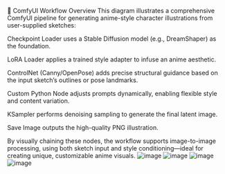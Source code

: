 🧠 ComfyUI Workflow Overview
This diagram illustrates a comprehensive ComfyUI pipeline for generating anime-style character illustrations from user-supplied sketches:

Checkpoint Loader uses a Stable Diffusion model (e.g., DreamShaper) as the foundation.

LoRA Loader applies a trained style adapter to infuse an anime aesthetic.

ControlNet (Canny/OpenPose) adds precise structural guidance based on the input sketch’s outlines or pose landmarks.

Custom Python Node adjusts prompts dynamically, enabling flexible style and content variation.

KSampler performs denoising sampling to generate the final latent image.

Save Image outputs the high-quality PNG illustration.

By visually chaining these nodes, the workflow supports image-to-image processing, using both sketch input and style conditioning—ideal for creating unique, customizable anime visuals.
![image](https://github.com/user-attachments/assets/c6307c4a-5068-4979-9cf8-32276c068247)
![image](https://github.com/user-attachments/assets/c8451756-0f84-4181-8ba8-8dbf2e777645)
![image](https://github.com/user-attachments/assets/ec976ee9-68a8-45f2-b9cc-0dc1de3e0a3f)
![image](https://github.com/user-attachments/assets/dbb56b2e-1999-411c-8454-9a63253ee4fb)




